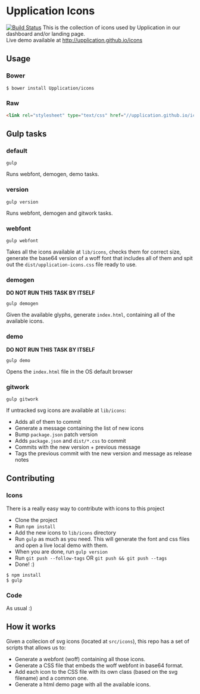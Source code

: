 # Upplication Icons
[![Build Status](https://travis-ci.org/Upplication/icons.svg?branch=master)](https://travis-ci.org/Upplication/icons)
This is the collection of icons used by Upplication in our dashboard and/or landing page.  
Live demo available at http://upplication.github.io/icons

## Usage

### Bower
```
$ bower install Upplication/icons
```

### Raw
```html
<link rel="stylesheet" type="text/css" href="//upplication.github.io/icons/upplication-icons.css" />
```

## Gulp tasks

### default
```
gulp
```
Runs webfont, demogen, demo tasks.

### version
```
gulp version
```
Runs webfont, demogen and gitwork tasks.

### webfont
```
gulp webfont
```
Takes all the icons available at `lib/icons`, checks them for correct size, generate the base64 version
of a woff font that includes all of them and spit out the `dist/upplication-icons.css` file ready to use.

### demogen
**DO NOT RUN THIS TASK BY ITSELF**
```
gulp demogen
```
Given the available glyphs, generate `index.html`, containing all of the available icons.

### demo
**DO NOT RUN THIS TASK BY ITSELF**
```
gulp demo
```
Opens the `index.html` file in the OS default browser

### gitwork
```
gulp gitwork
```
If untracked svg icons are available at `lib/icons`:
* Adds all of them to commit
* Generate a message containing the list of new icons
* Bump `package.json` patch version
* Adds `package.json` and `dist/*.css` to commit
* Commits with the new version + previous message
* Tags the previous commit with tne new version and message as release notes

## Contributing

### Icons
There is a really easy way to contribute with icons to this project
* Clone the project
* Run `npm install`
* Add the new icons to `lib/icons` directory
* Run `gulp` as much as you need. This will generate the font and css files and open a live local demo with them.
* When you are done, run `gulp version`
* Run `git push --follow-tags` OR `git push && git push --tags`
* Done! :)

```
$ npm install
$ gulp
```

### Code
As usual :)

## How it works
Given a collecion of svg icons (located at `src/icons`), this repo has a set of scripts that
allows us to:
* Generate a webfont (woff) containing all those icons.
* Generate a CSS file that embeds the woff webfont in base64 format.
* Add each icon to the CSS file with its own class (based on the svg filename) and a common one.
* Generate a html demo page with all the available icons.
